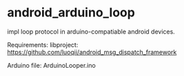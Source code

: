 android_arduino_loop
====================

impl loop protocol in arduino-compatiable android devices.

Requirements:
libproject: https://github.com/luoqii/android_msg_dispatch_framework

Arduino file:
ArduinoLooper.ino
